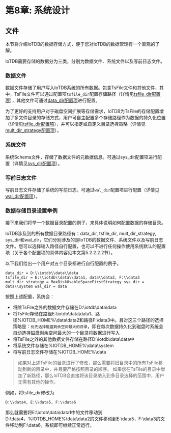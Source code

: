 <!--

    Licensed to the Apache Software Foundation (ASF) under one
    or more contributor license agreements.  See the NOTICE file
    distributed with this work for additional information
    regarding copyright ownership.  The ASF licenses this file
    to you under the Apache License, Version 2.0 (the
    "License"); you may not use this file except in compliance
    with the License.  You may obtain a copy of the License at

        http://www.apache.org/licenses/LICENSE-2.0

    Unless required by applicable law or agreed to in writing,
    software distributed under the License is distributed on an
    "AS IS" BASIS, WITHOUT WARRANTIES OR CONDITIONS OF ANY
    KIND, either express or implied.  See the License for the
    specific language governing permissions and limitations
    under the License.

-->

# 第8章: 系统设计

## 文件

本节将介绍IoTDB的数据存储方式，便于您对IoTDB的数据管理有一个直观的了解。

IoTDB需要存储的数据分为三类，分别为数据文件、系统文件以及写前日志文件。

### 数据文件

数据文件存储了用户写入IoTDB系统的所有数据。包含TsFile文件和其他文件，其中，TsFile文件可以通过配置项`tsfile_dir`配置存储路径（详情见[tsfile_dir配置项](/#/Documents/progress/chap3/sec2)），其他文件可通过[data_dir配置项](/#/Documents/progress/chap3/sec2)进行配置。

为了更好的支持用户对于磁盘空间扩展等存储需求，IoTDB为TsFile的存储配置增加了多文件目录的存储方式，用户可自主配置多个存储路径作为数据的持久化位置（详情见[tsfile_dir配置项](/#/Documents/progress/chap3/sec2)），并可以指定或自定义目录选择策略（详情见[mult_dir_strategy配置项](/#/Documents/progress/chap3/sec2)）。

### 系统文件

系统Schema文件，存储了数据文件的元数据信息。可通过sys_dir配置项进行配置（详情见[sys_dir配置项](/#/Documents/progress/chap3/sec2)）。

### 写前日志文件

写前日志文件存储了系统的写前日志。可通过`wal_dir`配置项进行配置（详情见[wal_dir配置项](/#/Documents/progress/chap3/sec2)）。

### 数据存储目录设置举例

接下来我们将举一个数据目录配置的例子，来具体说明如何配置数据的存储目录。

IoTDB涉及到的所有数据目录路径有：data_dir, tsfile_dir, mult_dir_strategy, sys_dir和wal_dir，它们分别涉及的是IoTDB的数据文件、系统文件以及写前日志文件。您可以选择输入路径自行配置，也可以不进行任何操作使用系统默认的配置项（关于各个配置项的具体内容见本文第5.2.2.2.2节）。

以下我们给出一个用户对五个目录都进行自行配置的例子。

```
data_dir = D:\\iotdb\\data\\data  
tsfile_dir = E:\\iotdb\\data\\data1, data\\data2, F:\\data3  mult_dir_strategy = MaxDiskUsableSpaceFirstStrategy sys_dir = data\\system wal_dir = data

```
按照上述配置，系统会：

* 将除TsFile之外的数据文件存储在D:\iotdb\data\data
* 将TsFile存储在路径E:\iotdb\data\data1、路径%IOTDB_HOME%\data\data2和路径F:\data3中。且对这三个路径的选择策略是：`优先选择磁盘剩余空间最大的目录`，即在每次数据持久化到磁盘时系统会自动选择磁盘剩余空间最大的一个目录将数据进行写入
* 将TsFile之外的其他数据文件存储在路径D:\\iotdb\\data\\data中
* 将系统文件存储在%IOTDB_HOME%\data\system
* 将写前日志文件存储在%IOTDB_HOME%\data

> 如果对上述TsFile的目录进行了修改，那么需要将旧目录中的所有TsFile移动到新的目录中，并且要严格按照目录的顺序。
> 如果您在TsFile的目录中增加了新路径，那么IoTDB会直接将该目录纳入到多目录选择的范围中，用户无需有其他的操作。

例如，将tsfile_dir修改为
```
D:\\data4, E:\\data5, F:\\data6
```

那么就需要将E:\iotdb\data\data1中的文件移动到D:\data4，%IOTDB_HOME%\data\data2的文件移动到E:\data5，F:\data3的文件移动到F:\data6。系统即可继续正常运行。
